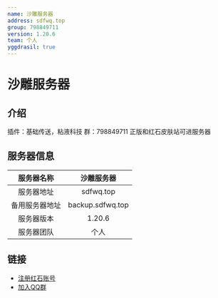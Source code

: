 ```yaml
---
name: 沙雕服务器
address: sdfwq.top
group: 798849711
version: 1.20.6
team: 个人
yggdrasil: true
---
```

# 沙雕服务器

## 介绍

插件：基础传送，粘液科技
群：798849711
正版和红石皮肤站可进服务器

## 服务器信息

| 服务器名称 | 沙雕服务器 |
| :---: | :---: |
| 服务器地址 | sdfwq.top |
| 备用服务器地址 | backup.sdfwq.top |
| 服务器版本 | 1.20.6 |
| 服务器团队 | 个人 |

## 链接

- [注册红石账号](https://mcskin.com.cn/register)
- [加入QQ群](http://qm.qq.com/cgi-bin/qm/qr?_wv=1027&k=TisCfoFyzQCzaL7lflrZEtw4qY2w0IfU&authKey=bJ7b7b54UASuJi5JcXpjzECdi8CUMOF6xC9yEaPjCKPzJKigrdXSyUSs2yEPT%2FM7&noverify=0&group_code=798849711)
